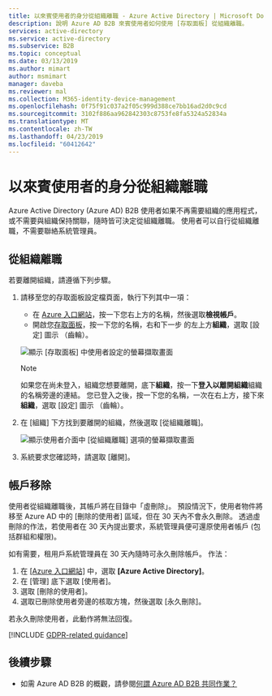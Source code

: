 ```yaml
---
title: 以來賓使用者的身分從組織離職 - Azure Active Directory | Microsoft Docs
description: 說明 Azure AD B2B 來賓使用者如何使用 [存取面板] 從組織離職。
services: active-directory
ms.service: active-directory
ms.subservice: B2B
ms.topic: conceptual
ms.date: 03/13/2019
ms.author: mimart
author: msmimart
manager: daveba
ms.reviewer: mal
ms.collection: M365-identity-device-management
ms.openlocfilehash: 0f75f91c037a2f05c999d388ce7bb16ad2d0c9cd
ms.sourcegitcommit: 3102f886aa962842303c8753fe8fa5324a52834a
ms.translationtype: MT
ms.contentlocale: zh-TW
ms.lasthandoff: 04/23/2019
ms.locfileid: "60412642"
---
```

# <a name="leave-an-organization-as-a-guest-user"></a>以來賓使用者的身分從組織離職

Azure Active Directory (Azure AD) B2B 使用者如果不再需要組織的應用程式，或不需要與組織保持關聯，隨時皆可決定從組織離職。 使用者可以自行從組織離職，不需要聯絡系統管理員。

## <a name="leave-an-organization"></a>從組織離職

若要離開組織，請遵循下列步驟。

1. 請移至您的存取面板設定檔頁面，執行下列其中一項：
   
   - 在  [Azure 入口網站](https://portal.azure.com)，按一下您右上方的名稱，然後選取**檢視帳戶**。
   - 開啟您[存取面板](https://myapps.microsoft.com)，按一下您的名稱，右和下一步 的左上方**組織**，選取 [設定] 圖示 （齒輪）。
 
   ![顯示 [存取面板] 中使用者設定的螢幕擷取畫面](media/leave-the-organization/UserSettings.png) 

   > [!NOTE]
   > 如果您在尚未登入，組織您想要離開，底下**組織**，按一下**登入以離開組織**組織的名稱旁邊的連結。 您已登入之後，按一下您的名稱，一次在右上方，接下來**組織**，選取 [設定] 圖示 （齒輪）。

3. 在 [組織] 下方找到要離開的組織，然後選取 [從組織離職]。

   ![顯示使用者介面中 [從組織離職] 選項的螢幕擷取畫面](media/leave-the-organization/LeaveOrg.png)

4. 系統要求您確認時，請選取 [離開]。 

## <a name="account-removal"></a>帳戶移除

使用者從組織離職後，其帳戶將在目錄中「虛刪除」。 預設情況下，使用者物件將移至 Azure AD 中的 [刪除的使用者] 區域，但在 30 天內不會永久刪除。 透過虛刪除的作法，若使用者在 30 天內提出要求，系統管理員便可還原使用者帳戶 (包括群組和權限)。

如有需要，租用戶系統管理員在 30 天內隨時可永久刪除帳戶。 作法：

1. 在 [[Azure 入口網站]](https://portal.azure.com) 中，選取 **[Azure Active Directory]**。
2. 在 [管理] 底下選取 [使用者]。
3. 選取 [刪除的使用者]。
4. 選取已刪除使用者旁邊的核取方塊，然後選取 [永久刪除]。

若永久刪除使用者，此動作將無法回復。

[!INCLUDE [GDPR-related guidance](../../../includes/gdpr-dsr-and-stp-note.md)]

## <a name="next-steps"></a>後續步驟

- 如需 Azure AD B2B 的概觀，請參閱[何謂 Azure AD B2B 共同作業？](what-is-b2b.md)



